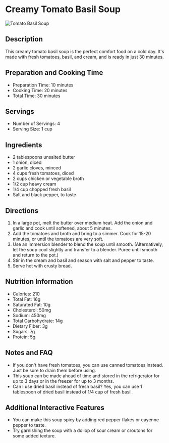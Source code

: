 
# Creamy Tomato Basil Soup

![Tomato Basil Soup](https://silk.com/wp-content/uploads/2019/02/TomatoSoup_DT.jpg)

## Description
This creamy tomato basil soup is the perfect comfort food on a cold day. It's made with fresh tomatoes, basil, and cream, and is ready in just 30 minutes.

## Preparation and Cooking Time
- Preparation Time: 10 minutes
- Cooking Time: 20 minutes
- Total Time: 30 minutes

## Servings
- Number of Servings: 4
- Serving Size: 1 cup

## Ingredients
- 2 tablespoons unsalted butter
- 1 onion, diced
- 2 garlic cloves, minced
- 4 cups fresh tomatoes, diced
- 2 cups chicken or vegetable broth
- 1/2 cup heavy cream
- 1/4 cup chopped fresh basil
- Salt and black pepper, to taste

## Directions
1. In a large pot, melt the butter over medium heat. Add the onion and garlic and cook until softened, about 5 minutes.
2. Add the tomatoes and broth and bring to a simmer. Cook for 15-20 minutes, or until the tomatoes are very soft.
3. Use an immersion blender to blend the soup until smooth. (Alternatively, let the soup cool slightly and transfer to a blender. Puree until smooth and return to the pot.)
4. Stir in the cream and basil and season with salt and pepper to taste.
5. Serve hot with crusty bread.

## Nutrition Information
- Calories: 210
- Total Fat: 16g
- Saturated Fat: 10g
- Cholesterol: 50mg
- Sodium: 450mg
- Total Carbohydrate: 14g
- Dietary Fiber: 3g
- Sugars: 7g
- Protein: 5g

## Notes and FAQ
- If you don't have fresh tomatoes, you can use canned tomatoes instead. Just be sure to drain them before using.
- This soup can be made ahead of time and stored in the refrigerator for up to 3 days or in the freezer for up to 3 months.
- Can I use dried basil instead of fresh basil? Yes, you can use 1 tablespoon of dried basil instead of 1/4 cup of fresh basil.

## Additional Interactive Features
- You can make this soup spicy by adding red pepper flakes or cayenne pepper to taste.
- Try garnishing the soup with a dollop of sour cream or croutons for some added texture.
